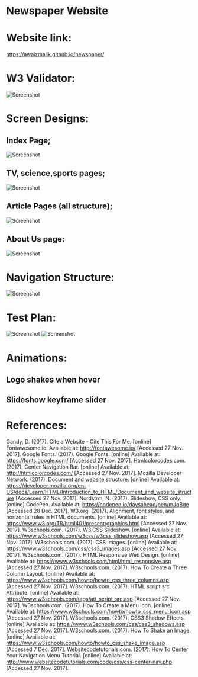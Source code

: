 # Newspaper Website

# Website link:
https://awaizmalik.github.io/newspaper/

# W3 Validator:
![Screenshot](https://github.com/awaizmalik/newspaper/blob/master/images/w3.jpg)

# Screen Designs: 
## Index Page;
![Screenshot](https://github.com/awaizmalik/newspaper/blob/master/images/screen1.jpg)
## TV, science,sports pages;
![Screenshot](https://github.com/awaizmalik/newspaper/blob/master/images/screen2.jpg)
## Article Pages (all structure);
![Screenshot](https://github.com/awaizmalik/newspaper/blob/master/images/screen3.jpg)
## About Us page: 
![Screenshot](https://github.com/awaizmalik/newspaper/blob/master/images/screen4.jpg)

# Navigation Structure:
![Screenshot](https://github.com/awaizmalik/newspaper/blob/master/images/ns.jpg)

# Test Plan:
![Screenshot](https://github.com/awaizmalik/newspaper/blob/master/images/test1.jpg)
![Screenshot](https://github.com/awaizmalik/newspaper/blob/master/images/test2.jpg)

# Animations:
## Logo shakes when hover
## Slideshow keyframe slider


# References: 
Gandy, D. (2017). Cite a Website - Cite This For Me. [online] Fontawesome.io. Available at: http://fontawesome.io/ [Accessed 27 Nov. 2017].
Google Fonts. (2017). Google Fonts. [online] Available at: https://fonts.google.com/ [Accessed 27 Nov. 2017].
Htmlcolorcodes.com. (2017). Center Navigation Bar. [online] Available at: http://htmlcolorcodes.com/ [Accessed 27 Nov. 2017].
Mozilla Developer Network. (2017). Document and website structure. [online] Available at: https://developer.mozilla.org/en-US/docs/Learn/HTML/Introduction_to_HTML/Document_and_website_structure [Accessed 27 Nov. 2017].
Nordstrm, N. (2017). Slideshow, CSS only. [online] CodePen. Available at: https://codepen.io/daysahead/pen/mJqBge [Accessed 28 Dec. 2017].
W3.org. (2017). Alignment, font styles, and horizontal rules in HTML documents. [online] Available at: https://www.w3.org/TR/html401/present/graphics.html [Accessed 27 Nov. 2017].
W3schools.com. (2017). W3.CSS Slideshow. [online] Available at: https://www.w3schools.com/w3css/w3css_slideshow.asp [Accessed 27 Nov. 2017].
W3schools.com. (2017). CSS Images. [online] Available at: https://www.w3schools.com/css/css3_images.asp [Accessed 27 Nov. 2017].
W3schools.com. (2017). HTML Responsive Web Design. [online] Available at: https://www.w3schools.com/html/html_responsive.asp [Accessed 27 Nov. 2017].
W3schools.com. (2017). How To Create a Three Column Layout. [online] Available at: https://www.w3schools.com/howto/howto_css_three_columns.asp [Accessed 27 Nov. 2017].
W3schools.com. (2017). HTML script src Attribute. [online] Available at: https://www.w3schools.com/tags/att_script_src.asp [Accessed 27 Nov. 2017].
W3schools.com. (2017). How To Create a Menu Icon. [online] Available at: https://www.w3schools.com/howto/howto_css_menu_icon.asp [Accessed 27 Nov. 2017].
W3schools.com. (2017). CSS3 Shadow Effects. [online] Available at: https://www.w3schools.com/css/css3_shadows.asp [Accessed 27 Nov. 2017].
W3schools.com. (2017). How To Shake an Image. [online] Available at: https://www.w3schools.com/howto/howto_css_shake_image.asp [Accessed 7 Dec. 2017].
Websitecodetutorials.com. (2017). How To Center Your Navigation Menu Tutorial. [online] Available at: http://www.websitecodetutorials.com/code/css/css-center-nav.php [Accessed 27 Nov. 2017].



